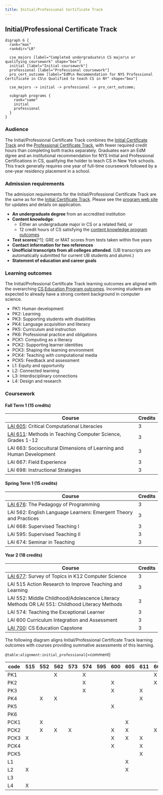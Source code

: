 ```yaml
---
title: Initial/Professional Certificate Track
---
```


## Initial/Professional Certificate Track

```{.graphviz caption="The Initial/Professional Certificate Track"}
digraph G {
  rank="max"
  rankdir="LR"

  cse_majors [label="Completed undergraduate\n CS major\n or qualifying coursework" shape="box"]
  initial [label="Initial coursework"]
  professional [label="Professional coursework"]
  pro_cert_outcome [label="EdM\n Recommendation for NYS Professional Certificate in CS\n Qualified to teach CS in NY" shape="box"]

  cse_majors -> initial -> professional -> pro_cert_outcome;

  subgraph programs {
    rank="same"
    initial
    professional
  }
}
```

### Audience

The Initial/Professional Certificate Track combines the 
[Initial Certificate Track](#initial-certificate-track) and the 
[Professional Certificate Track](#professional-certificate-track), 
with fewer required credit hours than completing both tracks separately. Graduates earn an 
EdM dgree and 
an institutional recommendation for NYS Initial and Professional Certifications 
in CS, qualifying the holder to teach CS in New York schools. This track generally requires 
one year of full-time coursework followed by a one-year residency placement in a school.

### Admission requirements

The admission requirements for the Initial/Professional Certificate Track are the same 
as for the [Initial Certificate Track](#initial-certificate-track). 
Please see the [program web site](#TODO) for updates and details on application. 

- **An undergraduate degree** from an accredited institution
- **Content knowledge**:
  - Either an undergraduate major in CS or a related field, or 
  - 12 credit hours of CS satisfying the [content knowledge program outcomes](#cs-content-knowledge)
- **Test scores**[^1]: GRE or MAT scores from tests taken within five years
- **Contact information for two references**
- **Unofficial transcripts from all colleges attended**. (UB transcripts are automatically submitted for current UB students and alumni.)
- **Statement of education and career goals**

### Learning outcomes

The Initial/Professional Certificate Track learning outcomes are aligned with the overarching 
[CS Education Program outcomes](#program-outcomes). Incoming students are expected to 
already have a strong content background in computer science.

 - PK1: Human development
 - PK2: Learning
 - PK3: Supporting students with disabilities
 - PK4: Language acquisition and literacy
 - PK5: Curriculum and instruction
 - PK6: Professional practice and obligations
 - PCK1: Computing as a literacy
 - PCK2: Supporting learner identities
 - PCK3: Shaping the learning environment
 - PCK4: Teaching with computational media
 - PCK5: Feedback and assessment
 - L1: Equity and opportunity
 - L2: Connected learning
 - L3: Interdisciplinary connections
 - L4: Design and research

### Coursework

#### Fall Term 1 (15 credits)

| Course                                                                 | Credits |
| ---------------------------------------------------------------------- | ------- |
| [LAI 605](#lai-605): Critical Computational Literacies                 | 3       |
| [LAI 611](#lai-611): Methods in Teaching Computer Science, Grades 1-12 | 3       |
| LAI 663: Sociocultural Dimensions of Learning and Human Development    | 3       |
| LAI 667: Field Experience                                              | 3       |
| LAI 698: Instructional Strategies                                      | 3       |

#### Spring Term 1 (15 credits)

| Course                                                                 | Credits |
| ---------------------------------------------------------------------- | ------- |
| [LAI 676](#lai-676): The Pedagogy of Programming                       | 3       |
| LAI 562: English Language Learners: Emergent Theory and Practices      | 3       |
| LAI 668: Supervised Teaching I                                         | 3       |
| LAI 595: Supervised Teaching II                                        | 3       |
| LAI 674: Seminar in Teaching                                           | 3       |

#### Year 2 (18 credits)

| Course                                                                                        | Credits |
| ----------------------------------------------------------------                              | ------- |
| [LAI 677](#lai-677): Survey of Topics in K12 Computer Science                                 | 3       |
| LAI 515 Action Research to Improve Teaching and Learning                                      | 3       |
| LAI 552: Middle Childhood/Adolescence Literacy Methods OR LAI 551: Childhood Literacy Methods | 3       |
| LAI 574: Teaching the Exceptional Learner                                                     | 3       |
| LAI 600 Curriculum Integration and Assessment                                                 | 3       |
| [LAI 700](#lai-700): CS Education Capstone                                                    | 3       |

The following diagram aligns Initial/Professional Certificate Track learning outcomes with courses 
providing summative assessments of this learning.

` @table:alignment:initial_professional `{=comment}

| code   | 515   | 552   | 562   | 573   | 574   | 595   | 600   | 605   | 611   | 663   | 667   | 668   | 674   | 676   | 677   | 698   | 700   |
|--------|-------|-------|-------|-------|-------|-------|-------|-------|-------|-------|-------|-------|-------|-------|-------|-------|-------|
| PK1    |       |       | X     |       | X     |       |       |       |       | X     |       |       |       |       |       |       |       |
| PK2    |       |       |       |       | X     |       | X     |       |       | X     |       |       |       |       |       |       |       |
| PK3    |       |       |       |       | X     |       | X     |       | X     |       |       |       |       |       |       |       |       |
| PK4    |       | X     | X     |       |       |       |       |       | X     |       |       |       |       |       |       |       |       |
| PK5    |       |       |       |       |       |       | X     |       |       |       |       |       |       |       |       | X     |       |
| PK6    |       |       |       |       |       |       |       |       |       |       |       |       |       |       |       | X     |       |
| PCK1   |       | X     |       |       |       |       |       | X     |       |       |       |       |       |       |       |       |       |
| PCK2   |       | X     | X     | X     |       |       | X     | X     |       | X     |       |       |       | X     |       |       |       |
| PCK3   | X     |       |       |       |       |       | X     | X     | X     |       |       |       |       |       |       |       |       |
| PCK4   |       |       |       |       |       |       | X     |       | X     |       |       |       |       | X     |       |       |       |
| PCK5   |       |       |       |       |       |       |       |       | X     |       |       |       |       | X     |       |       |       |
| L1     |       |       |       |       |       |       |       | X     |       |       |       |       |       |       |       |       | X     |
| L2     | X     |       |       |       |       |       |       | X     |       |       |       |       |       | X     |       |       | X     |
| L3     |       |       |       |       |       |       |       |       |       |       |       |       |       |       | X     |       | X     |
| L4     | X     |       |       |       |       |       |       |       |       |       |       |       |       |       | X     |       | X     |
